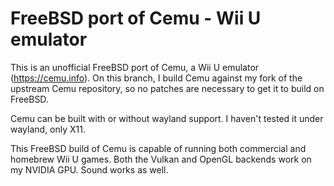 # FreeBSD port of Cemu - Wii U emulator

This is an unofficial FreeBSD port of Cemu, a Wii U emulator (https://cemu.info). On this branch, I build Cemu against my fork of the upstream Cemu repository, so no patches are necessary to get it to build on FreeBSD.

Cemu can be built with or without wayland support. I haven't tested it under wayland, only X11.

This FreeBSD build of Cemu is capable of running both commercial and homebrew Wii U games. Both the Vulkan and OpenGL backends work on my NVIDIA GPU. Sound works as well.
